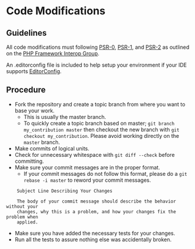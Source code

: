 # Code Modifications

## Guidelines

All code modifications must following [PSR-0][], [PSR-1][], and [PSR-2][] as
outlined on the [PHP Framework Interop Group][php-fig].

An .editorconfig file is included to help setup your environment if your IDE supports
[EditorConfig][].

## Procedure

* Fork the repository and create a topic branch from where you want to base your work.
    * This is usually the master branch.
    * To quickly create a topic branch based on master; `git branch
      my_contribution master` then checkout the new branch with `git
      checkout my_contribution`.  Please avoid working directly on the
      `master` branch.
* Make commits of logical units.
* Check for unnecessary whitespace with `git diff --check` before committing.
* Make sure your commit messages are in the proper format.
    * If your commit messages do not follow this format, please do a
      `git rebase -i master` to reword your commit messages.

````
    Subject Line Describing Your Changes

    The body of your commit message should describe the behavior without your
    changes, why this is a problem, and how your changes fix the problem when
    applied.
````

* Make sure you have added the necessary tests for your changes.
* Run all the tests to assure nothing else was accidentally broken.

[PSR-0]: https://github.com/php-fig/fig-standards/blob/master/accepted/PSR-0.md
[PSR-1]: https://github.com/php-fig/fig-standards/blob/master/accepted/PSR-1-basic-coding-standard.md
[PSR-2]: https://github.com/php-fig/fig-standards/blob/master/accepted/PSR-2-coding-style-guide.md
[php-fig]: http://www.php-fig.org
[EditorConfig]: http://editorconfig.org/

